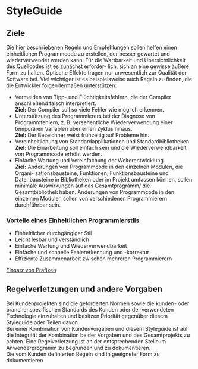 # StyleGuide

## Ziele

Die hier beschriebenen Regeln und Empfehlungen sollen helfen einen einheitlichen Programmcode zu erstellen, der besser gewartet und wiederverwendet werden kann. 
Für die Wartbarkeit und Übersichtlichkeit des Quellcodes ist es zunächst erforder- lich, sich an eine gewisse äußere Form zu halten. Optische Effekte tragen nur unwesentlich zur Qualität der Software bei. Viel wichtiger ist es beispielsweise auch Regeln zu finden, die die Entwickler folgendermaßen unterstützen:

* Vermeiden von Tipp- und Flüchtigkeitsfehlern, die der Compiler anschließend falsch interpretiert. <br> **Ziel:** Der Compiler soll so viele Fehler wie möglich erkennen.
* Unterstützung des Programmierers bei der Diagnose von Programmfehlern, z. B. versehentliche Wiederverwendung einer temporären Variablen über einen Zyklus hinaus. <br> **Ziel:** Der Bezeichner weist frühzeitig auf Probleme hin.
* Vereinheitlichung von Standardapplikationen und Standardbibliotheken <br> **Ziel:** Die Einarbeitung soll einfach sein und die Wiederverwendbarkeit von Programmcode erhöht werden.
* Einfache Wartung und Vereinfachung der Weiterentwicklung <br> **Ziel:** Änderungen von Programmcode in den einzelnen Modulen, die Organi- sationsbausteine, Funktionen, Funktionsbausteine und Datenbausteine in Bibliotheken oder im Projekt umfassen können, sollen minimale Auswirkungen auf das Gesamtprogramm/ die Gesamtbibliothek haben. Änderungen von Programmcode in den einzelnen Modulen sollen von verschiedenen Programmierern durchführbar sein.

### Vorteile eines Einheitlichen Programmierstils
* Einheitlicher durchgängiger Stil
* Leicht lesbar und verständlich
* Einfache Wartung und Wiederverwendbarkeit
* Einfache und schnelle Fehlererkennung und -korrektur
* Effiziente Zusammenarbeit zwischen mehreren Programmierern


[Einsatz von Präfixen](/prefixes.md)



## Regelverletzungen und andere Vorgaben

Bei Kundenprojekten sind die geforderten Normen sowie die kunden- oder branchenspezifischen Standards des Kunden oder der verwendeten Technologie  einzuhalten und besitzen Priorität gegenüber diesem Styleguide oder Teilen davon.<br>
Bei einer Kombination von Kundenvorgaben und diesem Styleguide ist auf die Integrität der Kombination beider Vorgaben und des Gesamtprojekts zu achten.
Eine Regelverletzung ist an der entsprechenden Stelle im Anwenderprogramm zu begründen und zu dokumentieren.<br>
Die vom Kunden definierten Regeln sind in geeigneter Form zu dokumentieren
